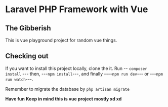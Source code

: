 # Laravel PHP Framework with Vue

## The Gibberish 
This is vue playground project for random vue things. 
## Checking out
If you want to install this project locally, clone the it. Run -- `composer install` --- then,
---`npm install`---, and finally ----`npm run dev`--- or ---`npm run watch`---.

Remember to migrate the database by `php artisan migrate`

**Have fun**
**Keep in mind this is vue project mostly xd xd**